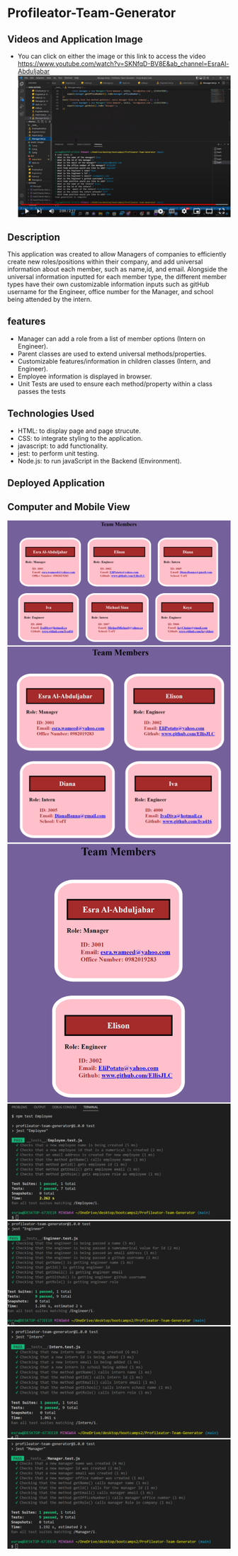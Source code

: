 # Profileator-Team-Generator
 ## Videos and Application Image
  - You can click on either the image or this link to access the video https://www.youtube.com/watch?v=SKNfqD-BV8E&ab_channel=EsraAl-Abduljabar
 [![IMAGE ALT TEXT](assets/images/8.png)](https://www.youtube.com/watch?v=SKNfqD-BV8E&ab_channel=EsraAl-Abduljabar "readme")
## Description
This application was created to allow Managers of companies to efficiently create new roles/positions within their company, and add universal information about each member, such as name,id, and email. Alongside the universal information inputted for each member type, the different member types have their own customizable information inputs such as gitHub username for the Engineer, office number for the Manager, and school being attended by the intern.
## features
- Manager can add a role from a list of member options (Intern on Engineer).
- Parent classes are used to extend universal methods/properties.
- Customizable features/information in children classes (Intern, and Engineer).
- Employee information is displayed in browser.
- Unit Tests are used to ensure each method/property within a class passes the tests
## Technologies Used
- HTML: to display page and page strucute.
- CSS: to integrate styling to the application.
- javascript: to add functionality.
- jest: to perform unit testing.
- Node.js: to run javaScript in the Backend (Environment).

## Deployed Application

## Computer and Mobile View
![Image of the application in full screen](assets/images/1.png "Final Look")
![Image of the application in smaller screen, cards flexing 2 cards per row](assets/images/2.png "Final Look")
![Image of the application in mobile view, cards flexing 1 card per row](assets/images/3.png "Final Look")
![Test](assets/images/4.png "Final Look")
![Test](assets/images/5.png "Final Look")
![Test](assets/images/6.png "Final Look")
![Test](assets/images/7.png "Final Look")